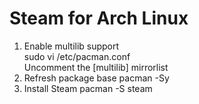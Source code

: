 # Steam for Arch Linux

1. Enable multilib support \
    sudo vi /etc/pacman.conf \
    Uncomment the [multilib] mirrorlist
3. Refresh package base
    pacman -Sy
4. Install Steam
    pacman -S steam
